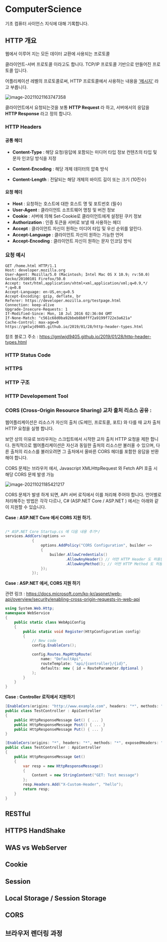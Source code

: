 # ComputerScience
기초 컴퓨터 사이언스 지식에 대해 기록합니다.





## HTTP 개요

웹에서 이루어 지는 모든 데이터 교환에 사용되는 프로토콜 

클라이언트-서버 프로토콜 이라고도 합니다.  TCP/IP 프로토콜 기반으로 만들어진 프로토콜 입니다.

어플리케이션 레벨의 프로토콜로써, HTTP 프로토콜에서 사용하는 내용을 <u>'메시지'</u> 라고 부릅니다. 



![image-20211021163747358](C:\Users\sukang\AppData\Roaming\Typora\typora-user-images\image-20211021163747358.png)

클라이언트에서 요청되는것을 보통 **HTTP Request** 라 하고, 서버에서의 응답을 **HTTP Response** 라고 정의 합니다. 



### HTTP Headers

### 

#### 공통 헤더

- **Content-Type** : 해당 요청/응답에 포함되는 미디어 타입 정보 컨텐츠의 타입 및 문자 인코딩 방식을 지정

- **Content-Encoding** : 해당 개체 데이터의 압축 방식 

- **Content-Length** : 전달되는 해당 개체의 바이트 길이 또는 크기 (10진수)

  

#### 요청 헤더

- **Host** : 요청하는 호스트에 대한 호스트 명 및 포트번호 (필수)
- **User-Agent** : 클라이언트 소프트웨어 명칭 및 버전 정보 
- **Cookie** : 서버에 의해 Set-Cookie로 클라이언트에게 설정된 쿠키 정보 
- **Authorization** : 인증 토큰을 서버로 보낼 때 사용하는 헤더 
- **Accept** : 클라이언트 자신이 원하는 미디어 타입 및 우선 순위를 알린다. 
- **Accept-Language** : 클라이언트 자신이 원하는 가능한 언어 
- **Accept-Encoding** : 클라이언트 자신이 원하는 문자 인코딩 방식



### 요청 예시 

```http
GET /home.html HTTP/1.1
Host: developer.mozilla.org
User-Agent: Mozilla/5.0 (Macintosh; Intel Mac OS X 10.9; rv:50.0) Gecko/20100101 Firefox/50.0
Accept: text/html,application/xhtml+xml,application/xml;q=0.9,*/ *;q=0.8
Accept-Language: en-US,en;q=0.5
Accept-Encoding: gzip, deflate, br
Referer: https://developer.mozilla.org/testpage.html
Connection: keep-alive
Upgrade-Insecure-Requests: 1
If-Modified-Since: Mon, 18 Jul 2016 02:36:04 GMT
If-None-Match: "c561c68d0ba92bbeb8b0fff2a9199f722e3a621a"
Cache-Control: max-age=0
https://gmlwjd9405.github.io/2019/01/28/http-header-types.html
```



참조 블로그 주소 : https://gmlwjd9405.github.io/2019/01/28/http-header-types.html



### HTTP Status Code 



### HTTPS



### HTTP 구조



### HTTP Developement Tool



### CORS (Cross-Origin Resource Sharing) 교차 출처 리소스 공유 : 

웹어플리케이션은 리소스가 자신의 출처 (도메인, 프로토콜, 포트) 와 다를 때 교차 출처 HTTP 요청을 실행 합니다. 

보안 상의 이유로 브라우저는 스크립트에서 시작한 교차 출처 HTTP 요청을 제한 합니다. 원칙적으로 웹어플리케이션은 자신과 동일한 출처의 리소스만 불러올 수 있으며, 다른 출처의 리소스를 불러오려면 그 출처에서 올바른 CORS 헤더를 포함한 응답을 반환 해야 합니다. 

CORS 문제는 브라우저 에서, Javascript XMLHttpRequest 와 Fetch API 호출 시 해당 CORS 문제 발생 가능 

![image-20211021185421217](C:\Users\sukang\AppData\Roaming\Typora\typora-user-images\image-20211021185421217.png)



CORS 문제가 발생 하게 되면, API 서버 로직에서 이를 처리해 주어야 합니다. 언어별로 처리해주는 방법은 각각 다르나, C# (ASP.NET Core / ASP.NET ) 에서는 아래와 같이 지원할 수 있습니다. 



**Case : ASP.NET Core 에서 CORS 지원 하기.** 

```c#
          
/* ASP.NET Core Startup.cs 에 다음 내용 추가*/
services.AddCors(options =>
            {
                options.AddPolicy("CORS Configuration", builder =>
                {
                    builder.AllowCredentials() 
                           .AllowAnyHeader() // 어떤 HTTP Header 도 허용한다. 
                           .AllowAnyMethod(); // 어떤 HTTP Method 도 허용한다. 
                });
            });

```

**Case : ASP.NET 에서, CORS 지원 하기** 

관련 링크 : https://docs.microsoft.com/ko-kr/aspnet/web-api/overview/security/enabling-cross-origin-requests-in-web-api 

```c#
using System.Web.Http;
namespace WebService
{
    public static class WebApiConfig
    {
        public static void Register(HttpConfiguration config)
        {
            // New code
            config.EnableCors();

            config.Routes.MapHttpRoute(
                name: "DefaultApi",
                routeTemplate: "api/{controller}/{id}",
                defaults: new { id = RouteParameter.Optional }
            );
        }
    }
}
```



**Case : Controller 로직에서 지원하기**

```c#
[EnableCors(origins: "http://www.example.com", headers: "*", methods: "get,post")]
public class TestController : ApiController
{
    public HttpResponseMessage Get() { ... }
    public HttpResponseMessage Post() { ... }
    public HttpResponseMessage Put() { ... }    
}

[EnableCors(origins: "*", headers: "*", methods: "*", exposedHeaders: "X-Custom-Header")]
public class TestController : ApiController
{
    public HttpResponseMessage Get()
    {
        var resp = new HttpResponseMessage()
        {
            Content = new StringContent("GET: Test message")
        };
        resp.Headers.Add("X-Custom-Header", "hello");
        return resp;
    }
}
```







## RESTful



## HTTPS HandShake



## WAS vs WebServer



## Cookie 



## Session 



## Local Storage / Session Storage 



## CORS



## 브라우저 렌더링 과정







